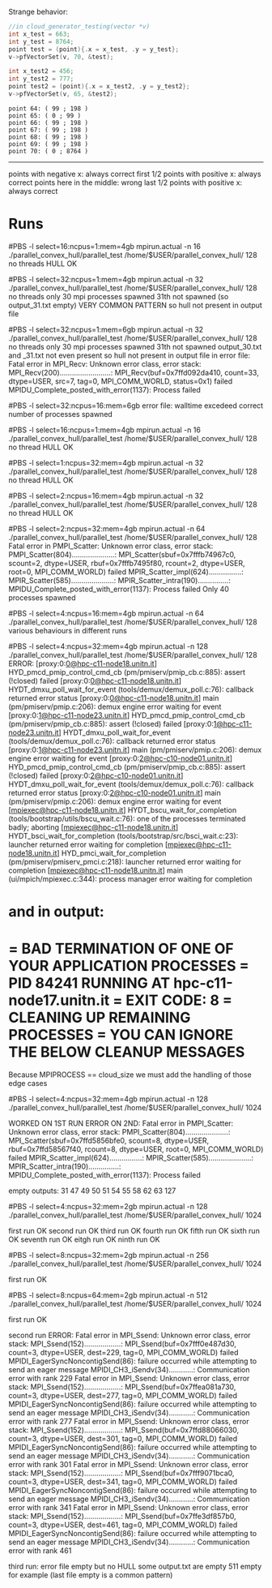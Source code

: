 Strange behavior:

```c
//in cloud_generator_testing(vector *v)
int x_test = 663;
int y_test = 8764;   
point test = (point){.x = x_test, .y = y_test}; 
v->pfVectorSet(v, 70, &test);

int x_test2 = 456;
int y_test2 = 777;
point test2 = (point){.x = x_test2, .y = y_test2};
v->pfVectorSet(v, 65, &test2);
```

```shell
point 64: ( 99 ; 198 )
point 65: ( 0 ; 99 )
point 66: ( 99 ; 198 )
point 67: ( 99 ; 198 )
point 68: ( 99 ; 198 )
point 69: ( 99 ; 198 )
point 70: ( 0 ; 8764 )
```

---------



points with negative x:             always correct
first 1/2 points with positive x:   always correct
points here in the middle:          wrong
last 1/2 points with positive x:    always correct

# Runs

#PBS -l select=16:ncpus=1:mem=4gb
mpirun.actual -n 16 ./parallel_convex_hull/parallel_test /home/$USER/parallel_convex_hull/ 128
no threads 
HULL OK


#PBS -l select=32:ncpus=1:mem=4gb
mpirun.actual -n 32 ./parallel_convex_hull/parallel_test /home/$USER/parallel_convex_hull/ 128
no threads 
only 30 mpi processes spawned
31th not spawned (so output_31.txt empty) VERY COMMON PATTERN
so hull not present in output file


#PBS -l select=32:ncpus=1:mem=6gb
mpirun.actual -n 32 ./parallel_convex_hull/parallel_test /home/$USER/parallel_convex_hull/ 128
no threads 
only 30 mpi processes spawned
31th not spawned
output_30.txt and _31.txt not even present
so hull not present in output file
in error file:
Fatal error in MPI_Recv: Unknown error class, error stack:
MPI_Recv(200).........................: MPI_Recv(buf=0x7ffd092da410, count=33, dtype=USER<struct>, src=7, tag=0, MPI_COMM_WORLD, status=0x1) failed
MPIDU_Complete_posted_with_error(1137): Process failed


#PBS -l select=32:ncpus=16:mem=6gb
error file: walltime excedeed 
correct number of processes spawned


#PBS -l select=16:ncpus=1:mem=4gb
mpirun.actual -n 16 ./parallel_convex_hull/parallel_test /home/$USER/parallel_convex_hull/ 128
no thread
HULL OK


#PBS -l select=1:ncpus=32:mem=4gb
mpirun.actual -n 32 ./parallel_convex_hull/parallel_test /home/$USER/parallel_convex_hull/ 128
no thread
HULL OK


#PBS -l select=2:ncpus=16:mem=4gb
mpirun.actual -n 32 ./parallel_convex_hull/parallel_test /home/$USER/parallel_convex_hull/ 128
no thread
HULL OK


#PBS -l select=2:ncpus=32:mem=4gb
mpirun.actual -n 64 ./parallel_convex_hull/parallel_test /home/$USER/parallel_convex_hull/ 128
Fatal error in PMPI_Scatter: Unknown error class, error stack:
PMPI_Scatter(804).....................: MPI_Scatter(sbuf=0x7fffb74967c0, scount=2, dtype=USER<struct>, rbuf=0x7fffb7495f80, rcount=2, dtype=USER<struct>, root=0, MPI_COMM_WORLD) failed
MPIR_Scatter_impl(624)................: 
MPIR_Scatter(585).....................: 
MPIR_Scatter_intra(190)...............: 
MPIDU_Complete_posted_with_error(1137): Process failed
Only 40 processes spawned

#PBS -l select=4:ncpus=16:mem=4gb
mpirun.actual -n 64 ./parallel_convex_hull/parallel_test /home/$USER/parallel_convex_hull/ 128
various behaviours in different runs


#PBS -l select=4:ncpus=32:mem=4gb
mpirun.actual -n 128 ./parallel_convex_hull/parallel_test /home/$USER/parallel_convex_hull/ 128
ERROR:
[proxy:0:0@hpc-c11-node18.unitn.it] HYD_pmcd_pmip_control_cmd_cb (pm/pmiserv/pmip_cb.c:885): assert (!closed) failed
[proxy:0:0@hpc-c11-node18.unitn.it] HYDT_dmxu_poll_wait_for_event (tools/demux/demux_poll.c:76): callback returned error status
[proxy:0:0@hpc-c11-node18.unitn.it] main (pm/pmiserv/pmip.c:206): demux engine error waiting for event
[proxy:0:1@hpc-c11-node23.unitn.it] HYD_pmcd_pmip_control_cmd_cb (pm/pmiserv/pmip_cb.c:885): assert (!closed) failed
[proxy:0:1@hpc-c11-node23.unitn.it] HYDT_dmxu_poll_wait_for_event (tools/demux/demux_poll.c:76): callback returned error status
[proxy:0:1@hpc-c11-node23.unitn.it] main (pm/pmiserv/pmip.c:206): demux engine error waiting for event
[proxy:0:2@hpc-c10-node01.unitn.it] HYD_pmcd_pmip_control_cmd_cb (pm/pmiserv/pmip_cb.c:885): assert (!closed) failed
[proxy:0:2@hpc-c10-node01.unitn.it] HYDT_dmxu_poll_wait_for_event (tools/demux/demux_poll.c:76): callback returned error status
[proxy:0:2@hpc-c10-node01.unitn.it] main (pm/pmiserv/pmip.c:206): demux engine error waiting for event
[mpiexec@hpc-c11-node18.unitn.it] HYDT_bscu_wait_for_completion (tools/bootstrap/utils/bscu_wait.c:76): one of the processes terminated badly; aborting
[mpiexec@hpc-c11-node18.unitn.it] HYDT_bsci_wait_for_completion (tools/bootstrap/src/bsci_wait.c:23): launcher returned error waiting for completion
[mpiexec@hpc-c11-node18.unitn.it] HYD_pmci_wait_for_completion (pm/pmiserv/pmiserv_pmci.c:218): launcher returned error waiting for completion
[mpiexec@hpc-c11-node18.unitn.it] main (ui/mpich/mpiexec.c:344): process manager error waiting for completion

and in output:
===================================================================================
=   BAD TERMINATION OF ONE OF YOUR APPLICATION PROCESSES
=   PID 84241 RUNNING AT hpc-c11-node17.unitn.it
=   EXIT CODE: 8
=   CLEANING UP REMAINING PROCESSES
=   YOU CAN IGNORE THE BELOW CLEANUP MESSAGES
===================================================================================


Because MPIPROCESS == cloud_size 
we must add the handling of those edge cases



#PBS -l select=4:ncpus=32:mem=4gb
mpirun.actual -n 128 ./parallel_convex_hull/parallel_test /home/$USER/parallel_convex_hull/ 1024

WORKED ON 1ST RUN
ERROR ON 2ND: 
Fatal error in PMPI_Scatter: Unknown error class, error stack:
PMPI_Scatter(804).....................: MPI_Scatter(sbuf=0x7ffd5856bfe0, scount=8, dtype=USER<struct>, rbuf=0x7ffd58567f40, rcount=8, dtype=USER<struct>, root=0, MPI_COMM_WORLD) failed
MPIR_Scatter_impl(624)................: 
MPIR_Scatter(585).....................: 
MPIR_Scatter_intra(190)...............: 
MPIDU_Complete_posted_with_error(1137): Process failed


empty outputs:
31
47
49
50
51
54
55
58
62
63
127


#PBS -l select=4:ncpus=32:mem=2gb
mpirun.actual -n 128 ./parallel_convex_hull/parallel_test /home/$USER/parallel_convex_hull/ 1024

first run OK
second run OK
third run OK
fourth run OK
fifth run OK
sixth run OK
seventh run OK
eitgh run OK
ninth run OK



#PBS -l select=8:ncpus=32:mem=2gb
mpirun.actual -n 256 ./parallel_convex_hull/parallel_test /home/$USER/parallel_convex_hull/ 1024

first run OK



#PBS -l select=8:ncpus=64:mem=2gb
mpirun.actual -n 512 ./parallel_convex_hull/parallel_test /home/$USER/parallel_convex_hull/ 1024

first run OK

second run ERROR:
Fatal error in MPI_Ssend: Unknown error class, error stack:
MPI_Ssend(152)..................: MPI_Ssend(buf=0x7fff0e487d30, count=3, dtype=USER<struct>, dest=229, tag=0, MPI_COMM_WORLD) failed
MPIDI_EagerSyncNoncontigSend(86): failure occurred while attempting to send an eager message
MPIDI_CH3_iSendv(34)............: Communication error with rank 229
Fatal error in MPI_Ssend: Unknown error class, error stack:
MPI_Ssend(152)..................: MPI_Ssend(buf=0x7ffea081a730, count=3, dtype=USER<struct>, dest=277, tag=0, MPI_COMM_WORLD) failed
MPIDI_EagerSyncNoncontigSend(86): failure occurred while attempting to send an eager message
MPIDI_CH3_iSendv(34)............: Communication error with rank 277
Fatal error in MPI_Ssend: Unknown error class, error stack:
MPI_Ssend(152)..................: MPI_Ssend(buf=0x7ffd88066030, count=3, dtype=USER<struct>, dest=301, tag=0, MPI_COMM_WORLD) failed
MPIDI_EagerSyncNoncontigSend(86): failure occurred while attempting to send an eager message
MPIDI_CH3_iSendv(34)............: Communication error with rank 301
Fatal error in MPI_Ssend: Unknown error class, error stack:
MPI_Ssend(152)..................: MPI_Ssend(buf=0x7fff9071bca0, count=3, dtype=USER<struct>, dest=341, tag=0, MPI_COMM_WORLD) failed
MPIDI_EagerSyncNoncontigSend(86): failure occurred while attempting to send an eager message
MPIDI_CH3_iSendv(34)............: Communication error with rank 341
Fatal error in MPI_Ssend: Unknown error class, error stack:
MPI_Ssend(152)..................: MPI_Ssend(buf=0x7ffe3df857b0, count=3, dtype=USER<struct>, dest=461, tag=0, MPI_COMM_WORLD) failed
MPIDI_EagerSyncNoncontigSend(86): failure occurred while attempting to send an eager message
MPIDI_CH3_iSendv(34)............: Communication error with rank 461

third run:
error file empty 
but no HULL
some output.txt are empty 
511 empty for example (last file empty is a common pattern)


